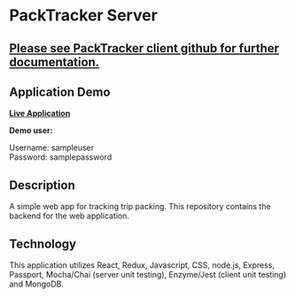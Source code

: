 # PackTracker Server

## **[Please see PackTracker client github for further documentation.](https://github.com/laursnow/PackTracker-Client "PackTracker Client")**

## Application Demo
**[Live Application](https://packtracker-app.herokuapp.com/ "packTracker")**

<i class="fas fa-arrow-circle-right"></i> **Demo user:**

Username: sampleuser<br>
Password: samplepassword

## Description

 A simple web app for tracking trip packing. This repository contains the backend for the web application.

 ## Technology

This application utilizes React, Redux, Javascript, CSS, node.js, Express, Passport, Mocha/Chai (server unit testing), Enzyme/Jest (client unit testing) and MongoDB.